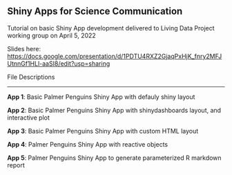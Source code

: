 ## Shiny Apps for Science Communication

Tutorial on basic Shiny App development delivered to Living Data Project working group on April 5, 2022

Slides here: https://docs.google.com/presentation/d/1PDTU4RXZ2GjaqPxHjK_fnry2MFJUtnnGf1HLl-aaSI8/edit?usp=sharing

File Descriptions
______
**App 1**: Basic Palmer Penguins Shiny App with defauly shiny layout

**App 2**: Basic Palmer Penguins Shiny App with shinydashboards layout, and interactive plot

**App 3**: Basic Palmer Penguins Shiny App with custom HTML layout

**App 4**: Palmer Penguins Shiny App with reactive objects

**App 5**: Palmer Penguins Shiny App to generate parameterized R markdown report

